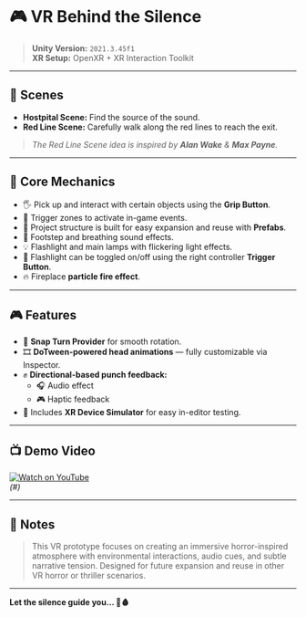 # 🎮 VR Behind the Silence

> **Unity Version:** `2021.3.45f1`  
> **XR Setup:** OpenXR + XR Interaction Toolkit

---

## 🏥 Scenes

- **Hostpital Scene:** Find the source of the sound.
- **Red Line Scene:** Carefully walk along the red lines to reach the exit.

> *The Red Line Scene idea is inspired by **Alan Wake** & **Max Payne**.*

---

## 🧩 Core Mechanics

- 🖐️ Pick up and interact with certain objects using the **Grip Button**.
- 🚩 Trigger zones to activate in-game events.
- 🧱 Project structure is built for easy expansion and reuse with **Prefabs**.
- 🎵 Footstep and breathing sound effects.
- 💡 Flashlight and main lamps with flickering light effects.
- 🔦 Flashlight can be toggled on/off using the right controller **Trigger Button**.
- 🔥 Fireplace **particle fire effect**.

---

## 🎮 Features

- 🔄 **Snap Turn Provider** for smooth rotation.
- 🎞️ **DoTween-powered head animations** — fully customizable via Inspector.
- ✊ **Directional-based punch feedback:**
  - 🎧 Audio effect
  - 🎮 Haptic feedback
- 🧪 Includes **XR Device Simulator** for easy in-editor testing.

---

## 📺 Demo Video

[![Watch on YouTube](https://img.shields.io/badge/Watch-YouTube-red?logo=youtube)](#)  
*(#)*

---

## 📌 Notes

> This VR prototype focuses on creating an immersive horror-inspired atmosphere with environmental interactions, audio cues, and subtle narrative tension. Designed for future expansion and reuse in other VR horror or thriller scenarios.

---

**Let the silence guide you… 🔦🩸**
